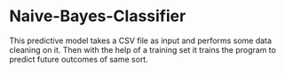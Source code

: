 # Naive-Bayes-Classifier

This predictive model takes a CSV file as input and performs some data 
cleaning on it. Then with the help of a training set it trains the program to 
predict future outcomes of same sort.
